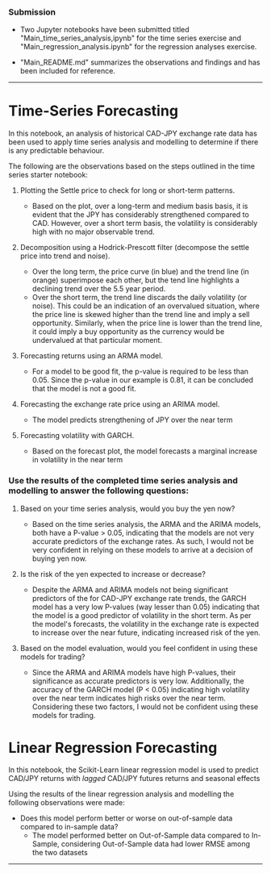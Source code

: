 ### Submission

* Two Jupyter notebooks have been submitted titled "Main_time_series_analysis,ipynb" for the time series exercise and "Main_regression_analysis.ipynb" for the regression analyses exercise.

* "Main_README.md" summarizes the observations and findings and has been included for reference.

---

# Time-Series Forecasting

In this notebook, an analysis of historical CAD-JPY exchange rate data has been used to apply time series analysis and modelling to determine if there is any predictable behaviour.

The following are the observations based on the steps outlined in the time series starter notebook:

1. Plotting the Settle price to check for long or short-term patterns.
    - Based on the plot, over a long-term and medium basis basis, it is evident that the JPY has considerably strengthened compared to CAD. However, over a short term basis, the volatility is considerably high with no major observable trend.

2. Decomposition using a Hodrick-Prescott filter (decompose the settle price into trend and noise).
    - Over the long term, the price curve (in blue) and the trend line (in orange) superimpose each other, but the tend line highlights a declining trend over the 5.5 year period. 
    - Over the short term, the trend line discards the daily volatility (or noise). This could be an indication of an overvalued situation, where the price line is skewed higher than the trend line and imply a sell opportunity. Similarly, when the price line is lower than the trend line, it could imply a buy opportunity as the currency would be undervalued at that particular moment. 

3. Forecasting returns using an ARMA model.
    - For a model to be good fit, the p-value is required to be less than 0.05. Since the p-value in our example is 0.81, it can be concluded that the model is not a good fit.

4. Forecasting the exchange rate price using an ARIMA model.
    - The model predicts strengthening of JPY over the near term 

5. Forecasting volatility with GARCH.
    - Based on the forecast plot, the model forecasts a marginal increase in volatility in the near term

### Use the results of the completed time series analysis and modelling to answer the following questions:

1. Based on your time series analysis, would you buy the yen now?
    * Based on the time series analysis, the ARMA and the ARIMA models, both have a P-value > 0.05, indicating that the models are not very accurate predictors of the exchange rates. As such, I would not be very confident in relying on these models to arrive at a decision of buying yen now.


2. Is the risk of the yen expected to increase or decrease?
     * Despite the ARMA and ARIMA models not being significant predictors of the for CAD-JPY exchange rate trends, the GARCH model has a very low P-values (way lesser than 0.05) indicating that the model is a good predictor of volatility in the short term. As per the model's forecasts, the volatility in the exchange rate is expected to increase over the near future, indicating increased risk of the yen. 


3. Based on the model evaluation, would you feel confident in using these models for trading?
    * Since the ARMA and ARIMA models have high P-values, their significance as accurate predictors is very low. Additionally, the accuracy of the GARCH model (P < 0.05) indicating high volatility over the near term indicates high risks over the near term. Considering these two factors, I would not be confident using these models for trading.



# Linear Regression Forecasting

In this notebook, the Scikit-Learn linear regression model is used to predict CAD/JPY returns with *lagged* CAD/JPY futures returns and seasonal effects 


Using the results of the linear regression analysis and modelling the following observations were made:

* Does this model perform better or worse on out-of-sample data compared to in-sample data?
    - The model performed better on Out-of-Sample data compared to In-Sample, considering Out-of-Sample data had lower RMSE among the two datasets

- - -

